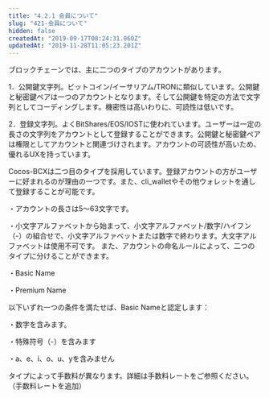 ```yaml
---
title: "4.2.1 会員について"
slug: "421-会員について"
hidden: false
createdAt: "2019-09-17T08:24:31.060Z"
updatedAt: "2019-11-28T11:05:23.201Z"
---
```

ブロックチェーンでは、主に二つのタイプのアカウントがあります。

1．公開鍵文字列。ビットコイン/イーサリアム/TRONに類似しています。公開鍵と秘密鍵ペアは一つのアカウントとなります。そして公開鍵を特定の方法で文字列としてコーディングします。機密性は高いわりに、可読性は低いです。

2．登録文字列。よくBitShares/EOS/IOSTに使われています。ユーザーは一定の長さの文字列をアカウントとして登録することができます。公開鍵と秘密鍵ペアは権限としてアカウントと関連づけされます。アカウントの可読性が高いため、優れるUXを持っています。

Cocos-BCXは二つ目のタイプを採用しています。登録アカウントの方がユーザーに好まれるのが理由の一つです。また、cli_walletやその他ウォレットを通して登録することが可能です。

・アカウントの長さは5～63文字です。

・小文字アルファベットから始まって、小文字アルファベット/数字/ハイフン（-）の組合せで、小文字アルファベットまたは数字で終わります。大文字アルファベットは使用不可です。
また、アカウントの命名ルールによって、二つのタイプに分けることができます。

・Basic Name

・Premium Name

以下いずれ一つの条件を満たせば、Basic Nameと認定します：

・数字を含みます。

・特殊符号（-）を含みます

・a、e、i、o、u、yを含みません

タイプによって手数料が異なります。詳細は手数料レートをご参照ください。
（手数料レートを追加）